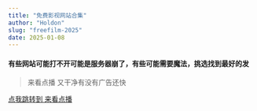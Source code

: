 ```yaml
---
title: "免费影视网站合集"
author: "Holdon"
slug: "freefilm-2025"
date: 2025-01-08
---
```

#### 有些网站可能打不开可能是服务器崩了，有些可能需要魔法，挑选找到最好的发
> 来看点播 又干净有没有广告还快

[点我跳转到 来看点播](https://lkvod.me/)
